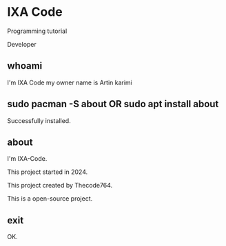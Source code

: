 # IXA Code
Programming tutorial

Developer
## whoami
I'm IXA Code my owner name is Artin karimi
## sudo pacman -S about OR sudo apt install about
Successfully installed.
## about
I'm IXA-Code.

This project started in 2024.

This project created by Thecode764.

This is a open-source project.

## exit
OK.